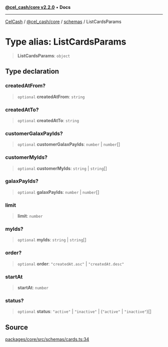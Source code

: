 [**@cel_cash/core v2.2.0**](../../README.md) • **Docs**

***

[CelCash](../../../../packages.md) / [@cel\_cash/core](../../README.md) / [schemas](../README.md) / ListCardsParams

# Type alias: ListCardsParams

> **ListCardsParams**: `object`

## Type declaration

### createdAtFrom?

> `optional` **createdAtFrom**: `string`

### createdAtTo?

> `optional` **createdAtTo**: `string`

### customerGalaxPayIds?

> `optional` **customerGalaxPayIds**: `number` \| `number`[]

### customerMyIds?

> `optional` **customerMyIds**: `string` \| `string`[]

### galaxPayIds?

> `optional` **galaxPayIds**: `number` \| `number`[]

### limit

> **limit**: `number`

### myIds?

> `optional` **myIds**: `string` \| `string`[]

### order?

> `optional` **order**: `"createdAt.asc"` \| `"createdAt.desc"`

### startAt

> **startAt**: `number`

### status?

> `optional` **status**: `"active"` \| `"inactive"` \| (`"active"` \| `"inactive"`)[]

## Source

[packages/core/src/schemas/cards.ts:34](https://github.com/Pyxlab/celcash/blob/b57c7034bd65dcd5b083f272f9cfe6cc4ff73f7b/packages/core/src/schemas/cards.ts#L34)
